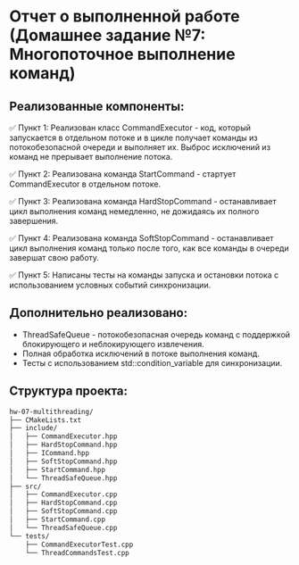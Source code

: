 # Отчет о выполненной работе (Домашнее задание №7: Многопоточное выполнение команд)

## Реализованные компоненты:
✅ Пункт 1: Реализован класс CommandExecutor - код, который запускается в отдельном потоке и в цикле получает команды из потокобезопасной очереди и выполняет их. Выброс исключений из команд не прерывает выполнение потока.

✅ Пункт 2: Реализована команда StartCommand - стартует CommandExecutor в отдельном потоке.

✅ Пункт 3: Реализована команда HardStopCommand - останавливает цикл выполнения команд немедленно, не дожидаясь их полного завершения.

✅ Пункт 4: Реализована команда SoftStopCommand - останавливает цикл выполнения команд только после того, как все команды в очереди завершат свою работу.

✅ Пункт 5: Написаны тесты на команды запуска и остановки потока с использованием условных событий синхронизации.

## Дополнительно реализовано:
- ThreadSafeQueue - потокобезопасная очередь команд с поддержкой блокирующего и неблокирующего извлечения.
- Полная обработка исключений в потоке выполнения команд.
- Тесты с использованием std::condition_variable для синхронизации.

## Структура проекта:
```bash
hw-07-multithreading/
├── CMakeLists.txt
├── include/
│   ├── CommandExecutor.hpp
│   ├── HardStopCommand.hpp
│   ├── ICommand.hpp
│   ├── SoftStopCommand.hpp
│   ├── StartCommand.hpp
│   └── ThreadSafeQueue.hpp
├── src/
│   ├── CommandExecutor.cpp
│   ├── HardStopCommand.cpp
│   ├── SoftStopCommand.cpp
│   ├── StartCommand.cpp
│   └── ThreadSafeQueue.cpp
└── tests/
    ├── CommandExecutorTest.cpp
    └── ThreadCommandsTest.cpp
```
